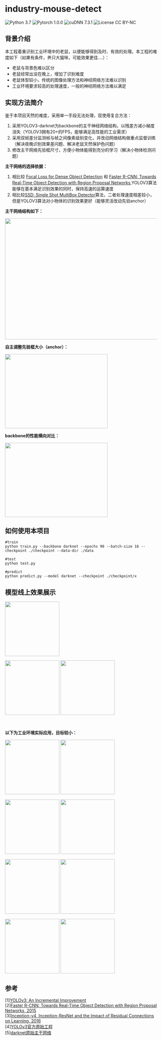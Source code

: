 # industry-mouse-detect
![Python 3.7](https://img.shields.io/badge/python-3.7-green.svg?style=plastic)
![Pytorch 1.0.0](https://img.shields.io/badge/pytorch-1.0.0-green.svg?style=plastic)
![cuDNN 7.3.1](https://img.shields.io/badge/cudnn-7.3.1-green.svg?style=plastic)
![License CC BY-NC](https://img.shields.io/badge/license-CC_BY--NC-green.svg?style=plastic)

## 背景介绍
本工程着重识别工业环境中的老鼠，以便能够得到及时、有效的处理。本工程的难度如下（如果有条件，养只大猫咪，可能效果更佳....）：
- 老鼠与背景色难以区分
- 老鼠经常出没在晚上，增加了识别难度
- 老鼠体型较小，传统的图像处理方法和神经网络方法难以识别 
- 工业环境要求较高的处理速度，一般的神经网络方法难以满足
## 实现方法简介
鉴于本项目天然的难度，采用单一手段无法处理，现使用复合方法：
1. 采用YOLOV3-darknet为backbone的主干神经网络结构，以残差方减小梯度消失（YOLOV3拥有20+的FPS，能够满足高性能的工业需求）
2. 采用双帧差分监测帧与帧之间像素级别变化，并改动网络结构做重点监督训练（解决夜晚识别效果差问题、解决老鼠天然保护色问题）
3. 修改主干网络先验框尺寸，方便小物体能得到充分的学习（解决小物体检测问题）

**主干网络的选择依据：**
1. 相比较 [Focal Loss for Dense Object Detection](https://arxiv.org/abs/1708.02002) 和 [Faster R-CNN: Towards Real-Time Object Detection with Region Proposal Networks](https://arxiv.org/pdf/1506.01497.pdf),YOLOV3算法能够在基本满足识别效果的同时，保持高速的运算速度
2. 相比较[SSD: Single Shot MultiBox Detector](https://arxiv.org/abs/1512.02325)算法，二者处理速度相差较小，但是YOLOV3算法对小物体的识别效果更好（能够灵活改动先验anchor）

**主干网络结构如下：**
<div align=left>
  <img width=900 height=400 src="https://github.com/yangbisheng2009/industry-mouse-detect/blob/master/image/yolo-struct.jpg" >
</div>

**自主调整先验框大小（anchor）：**
<div align=left>
  <img width=340 height=245 src="https://github.com/yangbisheng2009/industry-mouse-detect/blob/master/image/anchor.jpg" >
</div>

**backbone的性能横向对比：**
<div align=left>
  <img width=340 height=245 src="https://github.com/yangbisheng2009/industry-mouse-detect/blob/master/image/performance.jpg" >
</div>

## 如何使用本项目
```shell
#train
python train.py --backbone darknet --epochs 90 --batch-size 16 --checkpoint ./checkpoint --data-dir ./data

#test
python test.py

#predict
python predict.py --model darknet --checkpoint ./checkpoint/x
```
## 模型线上效果展示
<p align="left">
    <img src="https://github.com/yangbisheng2009/industry-mouse-detect/blob/master/image/mouse1.jpg", height="180">
</p>
<p align="left">
    <img src="https://github.com/yangbisheng2009/industry-mouse-detect/blob/master/image/mouse4.jpg", height="180">
    <img src="https://github.com/yangbisheng2009/industry-mouse-detect/blob/master/image/mouse3.jpg", height="180">
</p>
&emsp;  
&emsp;  

**以下为工业环境实际应用，目标较小：**
<p align="left">
    <img src="https://github.com/yangbisheng2009/industry-mouse-detect/blob/master/image/09979.jpg", height="180">
    <img src="https://github.com/yangbisheng2009/industry-mouse-detect/blob/master/image/10976.jpg", height="180">
</p>
<p align="left">
    <img src="https://github.com/yangbisheng2009/industry-mouse-detect/blob/master/image/09981.jpg", height="180">
    <img src="https://github.com/yangbisheng2009/industry-mouse-detect/blob/master/image/09982.jpg", height="180">
</p>
<p align="left">
    <img src="https://github.com/yangbisheng2009/industry-mouse-detect/blob/master/image/09983.jpg", height="180">
    <img src="https://github.com/yangbisheng2009/industry-mouse-detect/blob/master/image/10966.jpg", height="180">
</p>
<p align="left">
    <img src="https://github.com/yangbisheng2009/industry-mouse-detect/blob/master/image/10969.jpg", height="180">
    <img src="https://github.com/yangbisheng2009/industry-mouse-detect/blob/master/image/10971.jpg", height="180">
</p>

## 参考
[1][YOLOv3: An Incremental Improvement](https://pjreddie.com/media/files/papers/YOLOv3.pdf)  
[2][Faster R-CNN: Towards Real-Time Object Detection with Region Proposal Networks, 2015](https://arxiv.org/pdf/1506.01497.pdf)  
[3][Inception-v4, Inception-ResNet and the Impact of Residual Connections on Learning, 2016](https://arxiv.org/pdf/1602.07261.pdf)  
[4][YOLOv3官方原始工程](https://pjreddie.com/darknet/yolo/)  
[5][darknet原始主干网络](https://github.com/pjreddie/darknet)  
